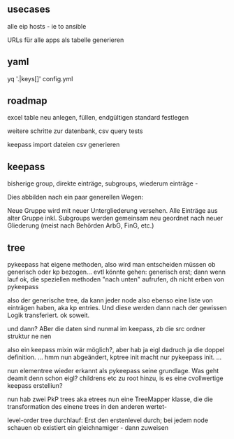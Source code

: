 ## usecases

alle eip hosts - ie to ansible

URLs für alle apps als tabelle generieren

## yaml

yq '.|keys[]' config.yml



## roadmap

excel table neu anlegen, füllen, endgültigen standard festlegen


weitere schritte zur datenbank, 
csv query tests

keepass import dateien csv generieren

## keepass

bisherige group, direkte einträge, subgroups, wiederum einträge - 

Dies abbilden nach ein paar generellen Wegen:

Neue Gruppe wird mit neuer Untergliederung versehen. Alle Einträge aus alter Gruppe inkl. Subgroups werden gemeinsam neu geordnet nach neuer Gliederung (meist nach Behörden ArbG, FinG, etc.)


## tree

pykeepass hat eigene methoden, also wird man entscheiden müssen ob generisch oder kp bezogen...
evtl könnte gehen:
generisch erst;
dann wenn  lauf ok, die speziellen methoden "nach unten" aufrufen, dh nicht erben von pykeepass

also der generische tree, da kann jeder node also ebenso eine liste von einträgen haben, aka kp entries. Und diese werden dann nach der gewissen Logik transferiert. 
ok soweit.

und dann?
ABer die daten sind nunmal im keepass, zb die src ordner struktur
ne nen


also ein keepass mixin wär möglich?, aber hab ja eigl
dadruch ja die doppel definition. 
...
hmm nun abgeändert, kptree init macht nur pykeepass init. 
...



nun elementree wieder erkannt als pykeepass seine grundlage.
Was geht deamit denn schon eigl?
childrens etc zu root hinzu,  is es eine cvollwertige keepass erstelliun?

nun hab zwei PkP trees aka etrees
nun eine TreeMapper klasse, die die transformation des einene trees in den anderen wertet-

level-order tree durchlauf: Erst den erstenlevel durch; bei jedem node schauen ob existiert ein gleichnamiger - dann zuweisen



